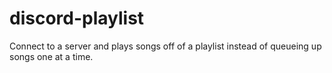 # discord-playlist
Connect to a server and plays songs off of a playlist instead of queueing up songs one at a time.

